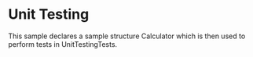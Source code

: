 # Unit Testing

This sample declares a sample structure Calculator which is then used to perform tests in UnitTestingTests.
